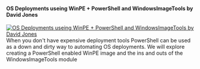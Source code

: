 ﻿#### OS Deployments useing WinPE + PowerShell and WindowsImageTools by David Jones

[![OS Deployments useing WinPE + PowerShell and WindowsImageTools by David Jones](https://i3.ytimg.com/vi/Rrk2j0QNKt0/hqdefault.jpg "OS Deployments useing WinPE + PowerShell and WindowsImageTools by David Jones")](https://www.youtube.com/watch?v=Rrk2j0QNKt0)
When you don't have expensive deployment tools PowerShell can be used as a down and dirty way to automating OS deployments. We will explore creating a PowerShell enabled WinPE image and the ins and outs of the WindowsImageTools module



